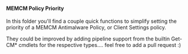 #### MEMCM Policy Priority

In this folder you'll find a couple quick functions to simplify setting the priority of a MEMCM Antimalware Policy, or Client Settings policy.

They could be improved by adding pipeline support from the builtin Get-CM* cmdlets for the respective types.... feel free to add a pull request :)
